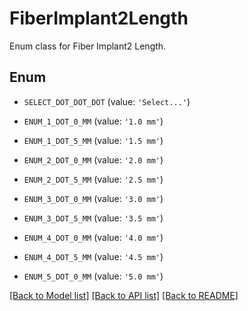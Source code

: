 # FiberImplant2Length

Enum class for Fiber Implant2 Length.

## Enum

* `SELECT_DOT_DOT_DOT` (value: `'Select...'`)

* `ENUM_1_DOT_0_MM` (value: `'1.0 mm'`)

* `ENUM_1_DOT_5_MM` (value: `'1.5 mm'`)

* `ENUM_2_DOT_0_MM` (value: `'2.0 mm'`)

* `ENUM_2_DOT_5_MM` (value: `'2.5 mm'`)

* `ENUM_3_DOT_0_MM` (value: `'3.0 mm'`)

* `ENUM_3_DOT_5_MM` (value: `'3.5 mm'`)

* `ENUM_4_DOT_0_MM` (value: `'4.0 mm'`)

* `ENUM_4_DOT_5_MM` (value: `'4.5 mm'`)

* `ENUM_5_DOT_0_MM` (value: `'5.0 mm'`)

[[Back to Model list]](../README.md#documentation-for-models) [[Back to API list]](../README.md#documentation-for-api-endpoints) [[Back to README]](../README.md)


